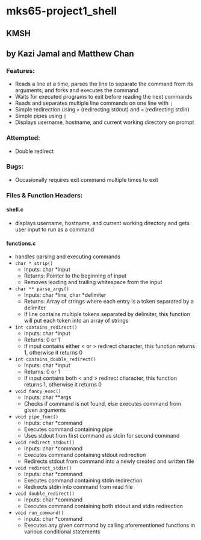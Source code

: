 # mks65-project1_shell

## KMSH

## by Kazi Jamal and Matthew Chan

### Features:

- Reads a line at a time, parses the line to separate the command from its arguments, and forks and executes the command
- Waits for executed programs to exit before reading the next commands
- Reads and separates multiple line commands on one line with `;`
- Simple redirection using `>` (redirecting stdout) and `<` (redirecting stdin)
- Simple pipes using `|`
- Displays username, hostname, and current working directory on prompt

### Attempted:

- Double redirect

### Bugs:

- Occasionally requires exit command multiple times to exit

### Files & Function Headers:

#### shell.c

- displays username, hostname, and current working directory and gets user input to run as a command

#### functions.c

- handles parsing and executing commands
- `char * strip()`
  - Inputs: char \*input
  - Returns: Pointer to the beginning of input
  - Removes leading and trailing whitespace from the input
- `char ** parse_args()`
  - Inputs: char \*line, char \*delimiter
  - Returns: Array of strings where each entry is a token separated by a delimiter
  - If line contains multiple tokens separated by delimiter, this function will put each token into an array of strings
- `int contains_redirect()`
  - Inputs: char \*input
  - Returns: 0 or 1
  - If input contains either < or > redirect character, this function returns 1, otherwise it returns 0
- `int contains_double_redirect()`
  - Inputs: char \*input
  - Returns: 0 or 1
  - If input contains both < and > redirect character, this function returns 1, otherwise it returns 0
- `void fancy_exec()`
  - Inputs: char \*\*args
  - Checks if command is not found, else executes command from given arguments
- `void pipe_func()`
  - Inputs: char \*command
  - Executes command containing pipe
  - Uses stdout from first command as stdin for second command
- `void redirect_stdout()`
  - Inputs: char \*command
  - Executes command containing stdout redirection
  - Redirects stdout from command into a newly created and written file
- `void redirect_stdin()`
  - Inputs: char \*command
  - Executes command containing stdin redirection
  - Redirects stdin into command from read file
- `void double_redirect()`
  - Inputs: char \*command
  - Executes command containing both stdout and stdin redirection
- `void run_command()`
  - Inputs: char \*command
  - Executes any given command by calling aforementioned functions in various conditional statements
